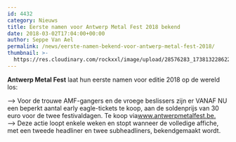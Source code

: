 ```yaml
---
id: 4432
category: Nieuws
title: Eerste namen voor Antwerp Metal Fest 2018 bekend
date: 2018-03-02T17:04:00+00:00
author: Seppe Van Ael
permalink: /news/eerste-namen-bekend-voor-antwerp-metal-fest-2018/
thumbnail: >-
  https://res.cloudinary.com/rockxxl/image/upload/28576283_1738132286226484_1989540426175081590_n-1.jpg
---
```

**Antwerp Metal Fest** laat hun eerste namen voor editie 2018 op de wereld los:

<div id="id_5a99836fa3b9e6f89026290" class="text_exposed_root text_exposed">
  <span class="text_exposed_show">–> Voor de trouwe AMF-gangers en de vroege beslissers zijn er VANAF NU een beperkt aantal early eagle-tickets te koop, aan de soldenprijs van 30 euro voor de twee festivaldagen. Te koop via<a href="http://www.antwerpmetalfest.be/" target="_blank" rel="nofollow noopener" data-lynx-mode="asynclazy" data-lynx-uri="https://l.facebook.com/l.php?u=http%3A%2F%2Fwww.antwerpmetalfest.be%2F&h=ATOxjubk3ADtBk5Olgip5vRKh7XvcitcSMafSvdBIDGqjSo3t7GA0ZYiNjltMMND_M3AXiT_C--smtTW8PRtMHYbG829EMwaZGcsw-JD">www.antwerpmetalfest.be.</a><br /> –> Deze actie loopt enkele weken en stopt wanneer de volledige affiche, met een tweede headliner en twee subheadliners, bekendgemaakt wordt.</span>
</div>

<div>
</div>

<div>
  <a href="http://www.rockxxl.coma>
</div>

<div id="fbPhotoSnowliftCTMButton">
</div>